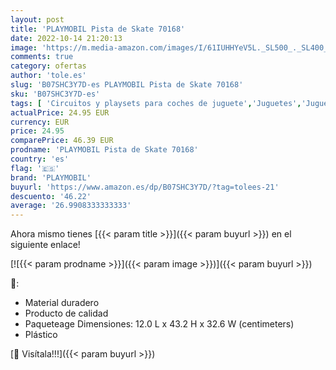 ```yaml
---
layout: post
title: 'PLAYMOBIL Pista de Skate 70168'
date: 2022-10-14 21:20:13
image: 'https://m.media-amazon.com/images/I/61IUHHYeV5L._SL500_._SL400_.jpg'
comments: true
category: ofertas
author: 'tole.es'
slug: 'B07SHC3Y7D-es PLAYMOBIL Pista de Skate 70168'
sku: 'B07SHC3Y7D-es'
tags: [ 'Circuitos y playsets para coches de juguete','Juguetes','Juguetes y juegos','Vehículos de juguete para niños','playmobil','🇪🇸', ]
actualPrice: 24.95 EUR
currency: EUR
price: 24.95
comparePrice: 46.39 EUR
prodname: 'PLAYMOBIL Pista de Skate 70168'
country: 'es'
flag: '🇪🇸'
brand: 'PLAYMOBIL'
buyurl: 'https://www.amazon.es/dp/B07SHC3Y7D/?tag=tolees-21'
descuento: '46.22'
average: '26.9908333333333'
---
```


Ahora mismo tienes [{{< param title >}}]({{< param buyurl >}}) en el siguiente enlace!

[![{{< param prodname >}}]({{< param image >}})]({{< param buyurl >}})

🔎:

- Material duradero
- Producto de calidad
- Paqueteage Dimensiones: 12.0 L x 43.2 H x 32.6 W (centimeters)
- Plástico

[🛒 Visítala!!!]({{< param buyurl >}})
